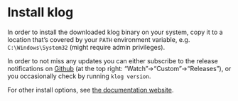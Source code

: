 # Install klog

In order to install the downloaded klog binary on your system, copy it
to a location that’s covered by your `PATH` environment variable, e.g.
`C:\Windows\System32` (might require admin privileges).

In order to not miss any updates you can either subscribe to the release
notifications on [Github](https://github.com/jotaen/klog) (at the top right:
“Watch”→“Custom”→“Releases”), or you occasionally check by running
`klog version`.

For other install options, see [the documentation website](https://klog.jotaen.net/#get-klog).
